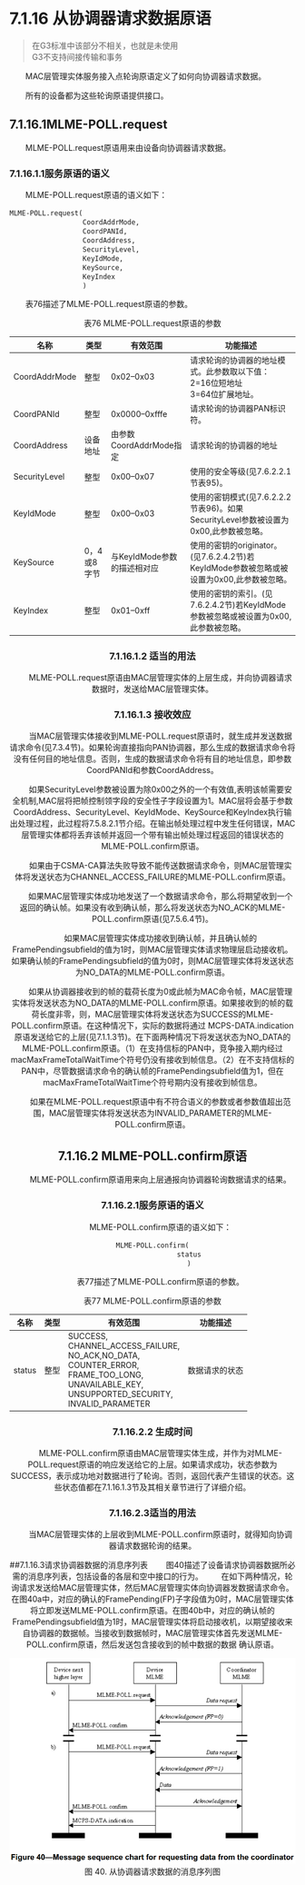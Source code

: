 # 7.1.16 从协调器请求数据原语
>在G3标准中该部分不相关，也就是未使用
<br>G3不支持间接传输和事务

　　MAC层管理实体服务接入点轮询原语定义了如何向协调器请求数据。

　　所有的设备都为这些轮询原语提供接口。

## 7.1.16.1MLME-POLL.request
　　MLME-POLL.request原语用来由设备向协调器请求数据。

### 7.1.16.1.1服务原语的语义
　　MLME-POLL.request原语的语义如下：
```
MLME-POLL.request(
                  CoordAddrMode,
                  CoordPANId,
                  CoordAddress,
                  SecurityLevel,
                  KeyIdMode,
                  KeySource,
                  KeyIndex
                  )
```
　　表76描述了MLME-POLL.request原语的参数。
<center>表76 MLME-POLL.request原语的参数<center>

名称|类型|有效范围|功能描述
----|----|----|----
CoordAddrMode|整型|0x02–0x03|请求轮询的协调器的地址模式。此参数取以下值：<br>2=16位短地址<br>3=64位扩展地址。
CoordPANId|整型|0x0000–0xfffe|请求轮询的协调器PAN标识符。
CoordAddress|设备地址|由参数CoordAddrMode指定|请求轮询的协调器的地址
SecurityLevel|整型|0x00–0x07|使用的安全等级(见7.6.2.2.1节表95)。
KeyIdMode|整型|0x00–0x03|使用的密钥模式(见7.6.2.2.2节表96)。如果SecurityLevel参数被设置为0x00,此参数被忽略。
KeySource|0，4或8字节|与KeyIdMode参数的描述相对应|使用的密钥的originator。(见7.6.2.4.2节)若KeyIdMode参数被忽略或被设置为0x00,此参数被忽略。
KeyIndex|整型|0x01–0xff|使用的密钥的索引。(见7.6.2.4.2节)若KeyIdMode参数被忽略或被设置为0x00,此参数被忽略。

### 7.1.16.1.2 适当的用法
　　MLME-POLL.request原语由MAC层管理实体的上层生成，并向协调器请求数据时，发送给MAC层管理实体。

### 7.1.16.1.3 接收效应
　　当MAC层管理实体接收到MLME-POLL.request原语时，就生成并发送数据请求命令(见7.3.4节)。如果轮询直接指向PAN协调器，那么生成的数据请求命令将没有任何目的地址信息。否则，生成的数据请求命令将有目的地址信息，即参数CoordPANId和参数CoordAddress。

　　如果SecurityLevel参数被设置为除0x00之外的一个有效值,表明该帧需要安全机制,MAC层将把帧控制领字段的安全性子字段设置为1。MAC层将会基于参数CoordAddress、SecurityLevel、KeyIdMode、KeySource和KeyIndex执行输出处理过程，此过程将7.5.8.2.1节介绍。在输出帧处理过程中发生任何错误，MAC层管理实体都将丢弃该帧并返回一个带有输出帧处理过程返回的错误状态的MLME-POLL.confirm原语。

　　如果由于CSMA-CA算法失败导致不能传送数据请求命令，则MAC层管理实体将发送状态为CHANNEL_ACCESS_FAILURE的MLME-POLL.confirm原语。

　　如果MAC层管理实体成功地发送了一个数据请求命令，那么将期望收到一个返回的确认帧。如果没有收到确认帧，那么将发送状态为NO_ACK的MLME-POLL.confirm原语(见7.5.6.4节)。

　　如果MAC层管理实体成功接收到确认帧，并且确认帧的FramePendingsubfield的值为1时，则MAC层管理实体请求物理层启动接收机。如果确认帧的FramePendingsubfield的值为0时，则MAC层管理实体将发送状态为NO_DATA的MLME-POLL.confirm原语。

　　如果从协调器接收到的帧的载荷长度为0或此帧为MAC命令帧，MAC层管理实体将发送状态为NO_DATA的MLME-POLL.confirm原语。如果接收到的帧的载荷长度非零，则，MAC层管理实体将发送状态为SUCCESS的MLME-POLL.confirm原语。在这种情况下，实际的数据将通过
MCPS-DATA.indication原语发送给它的上层(见7.1.1.3节)。在下面两种情况下将发送状态为NO_DATA的MLME-POLL.confirm原语。（1）在支持信标的PAN中，竞争接入期内经过macMaxFrameTotalWaitTime个符号仍没有接收到帧信息。（2）在不支持信标的PAN中，尽管数据请求命令的确认帧的FramePendingsubfield值为1，但在macMaxFrameTotalWaitTime个符号期内没有接收到帧信息。

　　如果在MLME-POLL.request原语中有不符合语义的参数或者参数值超出范围，MAC层管理实体将发送状态为INVALID_PARAMETER的MLME-POLL.confirm原语。

## 7.1.16.2 MLME-POLL.confirm原语
　　MLME-POLL.confirm原语用来向上层通报向协调器轮询数据请求的结果。

### 7.1.16.2.1服务原语的语义
　　MLME-POLL.confirm原语的语义如下：
```
MLME-POLL.confirm(
                  status
                  )
```
　　表77描述了MLME-POLL.confirm原语的参数。
<center>表77 MLME-POLL.confirm原语的参数<center>

名称|类型|有效范围|功能描述
----|----|----|----
status|整型|SUCCESS,<br>CHANNEL_ACCESS_FAILURE,<br>NO_ACK,NO_DATA,<br>COUNTER_ERROR,<br>FRAME_TOO_LONG,<br>UNAVAILABLE_KEY,<br>UNSUPPORTED_SECURITY,<br>INVALID_PARAMETER|数据请求的状态

### 7.1.16.2.2 生成时间
　　MLME-POLL.confirm原语由MAC层管理实体生成，并作为对MLME-POLL.request原语的响应发送给它的上层。如果请求成功，状态参数为SUCCESS，表示成功地对数据进行了轮询。否则，返回代表产生错误的状态。这些状态值都在7.1.16.1.3节及其相关章节进行了详细介绍。

### 7.1.16.2.3适当的用法
　　当MAC层管理实体的上层收到MLME-POLL.confirm原语时，就得知向协调器请求数据轮询的结果。

##7.1.16.3请求协调器数据的消息序列表
　　图40描述了设备请求协调器数据所必需的消息序列表，包括设备的各层和空中接口的行为。
　　在如下两种情况，轮询请求发送给MAC层管理实体，然后MAC层管理实体向协调器发数据请求命令。在图40a中，对应的确认的FramePending(FP)子字段值为0时，MAC层管理实体将立即发送MLME-POLL.confirm原语。在图40b中，对应的确认帧的FramePendingsubfield值为1时，MAC层管理实体将启动接收机，以期望接收来自协调器的数据帧。当接收到数据帧时，MAC层管理实体首先发送MLME-POLL.confirm原语，然后发送包含接收到的帧中数据的数据
确认原语。

<center><img src="../images/Image_figure40.png"/><center>
<center>图 40. 从协调器请求数据的消息序列图 <center>
